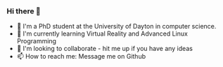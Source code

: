 ### Hi there 👋

- 🔭 I'm a PhD student at the University of Dayton in computer science.
- 🌱 I'm currently learning Virtual Reality and Advanced Linux Programming
- 👯 I'm looking to collaborate - hit me up if you have any ideas
- 📫 How to reach me: Message me on Github
